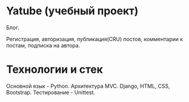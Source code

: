 # Yatube (учебный проект)

Блог.

Регистрация, авторизация, публикация(CRU) постов, комментарии к постам, подписка на автора.

# Технологии и стек

Основной язык - Python.
Архитектура MVC.
Django, HTML, CSS, Bootstrap.
Тестирование - Unittest.
